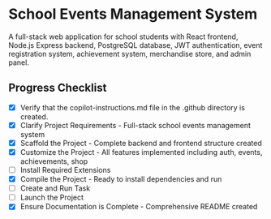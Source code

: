 # School Events Management System

A full-stack web application for school students with React frontend, Node.js Express backend, PostgreSQL database, JWT authentication, event registration system, achievement system, merchandise store, and admin panel.

## Progress Checklist

- [x] Verify that the copilot-instructions.md file in the .github directory is created.
- [x] Clarify Project Requirements - Full-stack school events management system  
- [x] Scaffold the Project - Complete backend and frontend structure created
- [x] Customize the Project - All features implemented including auth, events, achievements, shop
- [ ] Install Required Extensions  
- [x] Compile the Project - Ready to install dependencies and run
- [ ] Create and Run Task
- [ ] Launch the Project
- [x] Ensure Documentation is Complete - Comprehensive README created